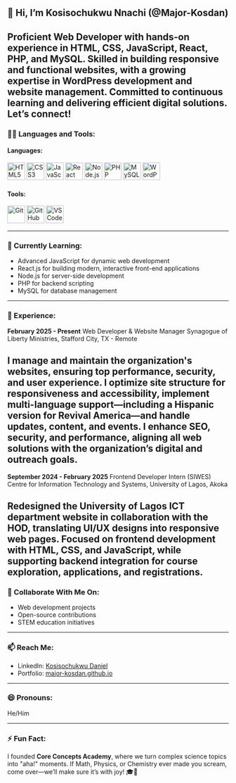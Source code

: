## 👋 **Hi, I’m Kosisochukwu Nnachi (@Major-Kosdan)**

Proficient Web Developer with hands-on experience in HTML, CSS, JavaScript, React, PHP, and MySQL. Skilled in building responsive and functional websites, with a growing expertise in WordPress development and website management. Committed to continuous learning and delivering efficient digital solutions. Let’s connect!
---

### 👨‍💻 Languages and Tools:

#### Languages:
<p align="left">
  <img src="https://cdn.jsdelivr.net/gh/devicons/devicon/icons/html5/html5-original.svg" alt="HTML5" width="40" height="40"/>
  <img src="https://cdn.jsdelivr.net/gh/devicons/devicon/icons/css3/css3-original.svg" alt="CSS3" width="40" height="40"/>
  <img src="https://cdn.jsdelivr.net/gh/devicons/devicon/icons/javascript/javascript-original.svg" alt="JavaScript" width="40" height="40"/>
  <img src="https://cdn.jsdelivr.net/gh/devicons/devicon/icons/react/react-original.svg" alt="React" width="40" height="40"/>
  <img src="https://cdn.jsdelivr.net/gh/devicons/devicon/icons/nodejs/nodejs-original.svg" alt="Node.js" width="40" height="40"/>
  <img src="https://cdn.jsdelivr.net/gh/devicons/devicon/icons/php/php-original.svg" alt="PHP" width="40" height="40"/>
  <img src="https://cdn.jsdelivr.net/gh/devicons/devicon/icons/mysql/mysql-original.svg" alt="MySQL" width="40" height="40"/>
  <img src="https://cdn.jsdelivr.net/gh/devicons/devicon/icons/wordpress/wordpress-original.svg" alt="WordPress" width="40" height="40"/>

</p>

#### Tools:
<p align="left">
  <img src="https://cdn.jsdelivr.net/gh/devicons/devicon/icons/git/git-original.svg" alt="Git" width="40" height="40"/>
  <img src="https://cdn.jsdelivr.net/gh/devicons/devicon/icons/github/github-original.svg" alt="GitHub" width="40" height="40"/>
  <img src="https://cdn.jsdelivr.net/gh/devicons/devicon/icons/vscode/vscode-original.svg" alt="VS Code" width="40" height="40"/>
  <img 
</p>

---

### 🌱 Currently Learning:
- Advanced JavaScript for dynamic web development  
- React.js for building modern, interactive front-end applications  
- Node.js for server-side development  
- PHP for backend scripting  
- MySQL for database management

---

### 💼 Experience:

**February 2025 - Present**
Web Developer & Website Manager
Synagogue of Liberty Ministries, Stafford City, TX - Remote

I manage and maintain the organization's websites, ensuring top performance, security, and user experience. I optimize site structure for responsiveness and accessibility, implement multi-language support—including a Hispanic version for Revival America—and handle updates, content, and events. I enhance SEO, security, and performance, aligning all web solutions with the organization’s digital and outreach goals.
---

**September 2024 - February 2025**
Frontend Developer Intern (SIWES)
Centre for Information Technology and Systems, University of Lagos, Akoka

Redesigned the University of Lagos ICT department website in collaboration with the HOD, translating UI/UX designs into responsive web pages. Focused on frontend development with HTML, CSS, and JavaScript, while supporting backend integration for course exploration, applications, and registrations.
---



### 💞️ Collaborate With Me On:
- Web development projects  
- Open-source contributions  
- STEM education initiatives
---

### 📫 Reach Me:
- LinkedIn: [Kosisochukwu Daniel](https://www.linkedin.com/in/kosisochukwu-nnachi-819b3b331/)  
- Portfolio: [major-kosdan.github.io](https://major-kosdan.github.io)

---

### 😄 Pronouns:
He/Him

---

### ⚡ Fun Fact:
I founded **Core Concepts Academy**, where we turn complex science topics into "aha!" moments. If Math, Physics, or Chemistry ever made you scream, come over—we’ll make sure it’s with joy! 🎓🚀
